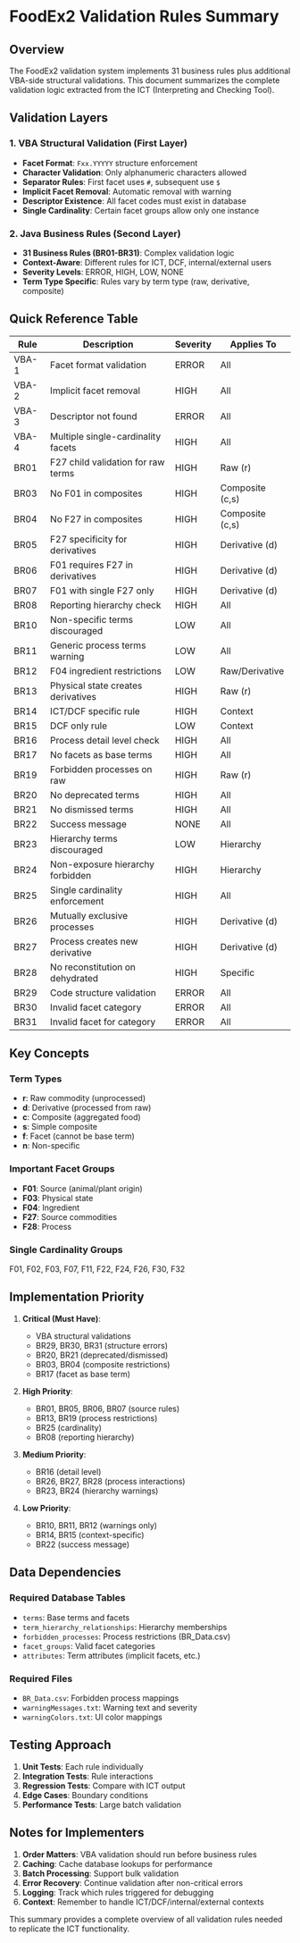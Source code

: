 # FoodEx2 Validation Rules Summary

## Overview

The FoodEx2 validation system implements 31 business rules plus additional VBA-side structural validations. This document summarizes the complete validation logic extracted from the ICT (Interpreting and Checking Tool).

## Validation Layers

### 1. VBA Structural Validation (First Layer)
- **Facet Format**: `Fxx.YYYYY` structure enforcement
- **Character Validation**: Only alphanumeric characters allowed
- **Separator Rules**: First facet uses `#`, subsequent use `$`
- **Implicit Facet Removal**: Automatic removal with warning
- **Descriptor Existence**: All facet codes must exist in database
- **Single Cardinality**: Certain facet groups allow only one instance

### 2. Java Business Rules (Second Layer)
- **31 Business Rules (BR01-BR31)**: Complex validation logic
- **Context-Aware**: Different rules for ICT, DCF, internal/external users
- **Severity Levels**: ERROR, HIGH, LOW, NONE
- **Term Type Specific**: Rules vary by term type (raw, derivative, composite)

## Quick Reference Table

| Rule | Description | Severity | Applies To |
|------|-------------|----------|------------|
| VBA-1 | Facet format validation | ERROR | All |
| VBA-2 | Implicit facet removal | HIGH | All |
| VBA-3 | Descriptor not found | ERROR | All |
| VBA-4 | Multiple single-cardinality facets | HIGH | All |
| BR01 | F27 child validation for raw terms | HIGH | Raw (r) |
| BR03 | No F01 in composites | HIGH | Composite (c,s) |
| BR04 | No F27 in composites | HIGH | Composite (c,s) |
| BR05 | F27 specificity for derivatives | HIGH | Derivative (d) |
| BR06 | F01 requires F27 in derivatives | HIGH | Derivative (d) |
| BR07 | F01 with single F27 only | HIGH | Derivative (d) |
| BR08 | Reporting hierarchy check | HIGH | All |
| BR10 | Non-specific terms discouraged | LOW | All |
| BR11 | Generic process terms warning | LOW | All |
| BR12 | F04 ingredient restrictions | LOW | Raw/Derivative |
| BR13 | Physical state creates derivatives | HIGH | Raw (r) |
| BR14 | ICT/DCF specific rule | HIGH | Context |
| BR15 | DCF only rule | LOW | Context |
| BR16 | Process detail level check | HIGH | All |
| BR17 | No facets as base terms | HIGH | All |
| BR19 | Forbidden processes on raw | HIGH | Raw (r) |
| BR20 | No deprecated terms | HIGH | All |
| BR21 | No dismissed terms | HIGH | All |
| BR22 | Success message | NONE | All |
| BR23 | Hierarchy terms discouraged | LOW | Hierarchy |
| BR24 | Non-exposure hierarchy forbidden | HIGH | Hierarchy |
| BR25 | Single cardinality enforcement | HIGH | All |
| BR26 | Mutually exclusive processes | HIGH | Derivative (d) |
| BR27 | Process creates new derivative | HIGH | Derivative (d) |
| BR28 | No reconstitution on dehydrated | HIGH | Specific |
| BR29 | Code structure validation | ERROR | All |
| BR30 | Invalid facet category | ERROR | All |
| BR31 | Invalid facet for category | ERROR | All |

## Key Concepts

### Term Types
- **r**: Raw commodity (unprocessed)
- **d**: Derivative (processed from raw)
- **c**: Composite (aggregated food)
- **s**: Simple composite
- **f**: Facet (cannot be base term)
- **n**: Non-specific

### Important Facet Groups
- **F01**: Source (animal/plant origin)
- **F03**: Physical state
- **F04**: Ingredient
- **F27**: Source commodities
- **F28**: Process

### Single Cardinality Groups
F01, F02, F03, F07, F11, F22, F24, F26, F30, F32

## Implementation Priority

1. **Critical (Must Have)**:
   - VBA structural validations
   - BR29, BR30, BR31 (structure errors)
   - BR20, BR21 (deprecated/dismissed)
   - BR03, BR04 (composite restrictions)
   - BR17 (facet as base term)

2. **High Priority**:
   - BR01, BR05, BR06, BR07 (source rules)
   - BR13, BR19 (process restrictions)
   - BR25 (cardinality)
   - BR08 (reporting hierarchy)

3. **Medium Priority**:
   - BR16 (detail level)
   - BR26, BR27, BR28 (process interactions)
   - BR23, BR24 (hierarchy warnings)

4. **Low Priority**:
   - BR10, BR11, BR12 (warnings only)
   - BR14, BR15 (context-specific)
   - BR22 (success message)

## Data Dependencies

### Required Database Tables
- `terms`: Base terms and facets
- `term_hierarchy_relationships`: Hierarchy memberships
- `forbidden_processes`: Process restrictions (BR_Data.csv)
- `facet_groups`: Valid facet categories
- `attributes`: Term attributes (implicit facets, etc.)

### Required Files
- `BR_Data.csv`: Forbidden process mappings
- `warningMessages.txt`: Warning text and severity
- `warningColors.txt`: UI color mappings

## Testing Approach

1. **Unit Tests**: Each rule individually
2. **Integration Tests**: Rule interactions
3. **Regression Tests**: Compare with ICT output
4. **Edge Cases**: Boundary conditions
5. **Performance Tests**: Large batch validation

## Notes for Implementers

1. **Order Matters**: VBA validation should run before business rules
2. **Caching**: Cache database lookups for performance
3. **Batch Processing**: Support bulk validation
4. **Error Recovery**: Continue validation after non-critical errors
5. **Logging**: Track which rules triggered for debugging
6. **Context**: Remember to handle ICT/DCF/internal/external contexts

This summary provides a complete overview of all validation rules needed to replicate the ICT functionality.